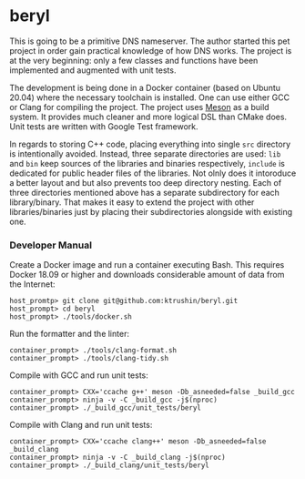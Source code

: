 # beryl

This is going to be a primitive DNS nameserver. The author started
this pet project in order gain practical knowledge of how DNS works.
The project is at the very beginning: only a few classes and functions
have been implemented and augmented with unit tests.

The development is being done in a Docker container (based on Ubuntu 20.04)
where the necessary toolchain is installed. One can use either GCC or Clang
for compiling the project. The project uses [Meson](https://mesonbuild.com/)
as a build system. It provides much cleaner and more logical DSL than
CMake does. Unit tests are written with Google Test framework.

In regards to storing C++ code, placing everything into single `src` directory
is intentionally avoided. Instead, three separate directories are used:
`lib` and `bin` keep sources of the libraries and binaries respectively,
`include` is dedicated for public header files of the libraries.
Not olnly does it intoroduce a better layout and but also prevents too deep
directory nesting. Each of three directories mentioned above has a separate
subdirectory for each library/binary. That makes
it easy to extend the project with other libraries/binaries just by placing
their subdirectories alongside with existing one.


### Developer Manual

Create a Docker image and run a container executing Bash. This requires Docker
18.09 or higher and downloads considerable amount of data from the Internet:
```
host_promtp> git clone git@github.com:ktrushin/beryl.git
host_prompt> cd beryl
host_prompt> ./tools/docker.sh
```
Run the formatter and the linter:  
```
container_prompt> ./tools/clang-format.sh
container_prompt> ./tools/clang-tidy.sh
```
Compile with GCC and run unit tests:
```
container_prompt> CXX='ccache g++' meson -Db_asneeded=false _build_gcc
container_prompt> ninja -v -C _build_gcc -j$(nproc)
container_prompt> ./_build_gcc/unit_tests/beryl
```
Compile with Clang and run unit tests:
```
container_prompt> CXX='ccache clang++' meson -Db_asneeded=false _build_clang
container_prompt> ninja -v -C _build_clang -j$(nproc)
container_prompt> ./_build_clang/unit_tests/beryl
```
